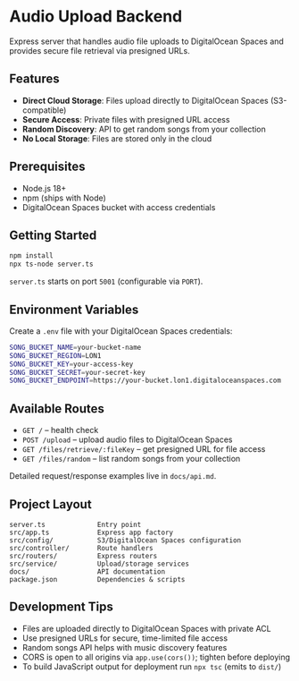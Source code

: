 # Audio Upload Backend

Express server that handles audio file uploads to DigitalOcean Spaces and provides secure file retrieval via presigned URLs.

## Features
- **Direct Cloud Storage**: Files upload directly to DigitalOcean Spaces (S3-compatible)
- **Secure Access**: Private files with presigned URL access
- **Random Discovery**: API to get random songs from your collection
- **No Local Storage**: Files are stored only in the cloud

## Prerequisites
- Node.js 18+
- npm (ships with Node)
- DigitalOcean Spaces bucket with access credentials

## Getting Started
```bash
npm install
npx ts-node server.ts
```
`server.ts` starts on port `5001` (configurable via `PORT`).

## Environment Variables
Create a `.env` file with your DigitalOcean Spaces credentials:
```bash
SONG_BUCKET_NAME=your-bucket-name
SONG_BUCKET_REGION=LON1
SONG_BUCKET_KEY=your-access-key
SONG_BUCKET_SECRET=your-secret-key
SONG_BUCKET_ENDPOINT=https://your-bucket.lon1.digitaloceanspaces.com
```

## Available Routes
- `GET /` – health check
- `POST /upload` – upload audio files to DigitalOcean Spaces
- `GET /files/retrieve/:fileKey` – get presigned URL for file access
- `GET /files/random` – list random songs from your collection

Detailed request/response examples live in `docs/api.md`.

## Project Layout
```
server.ts             Entry point
src/app.ts            Express app factory
src/config/           S3/DigitalOcean Spaces configuration
src/controller/       Route handlers
src/routers/          Express routers
src/service/          Upload/storage services
docs/                 API documentation
package.json          Dependencies & scripts
```

## Development Tips
- Files are uploaded directly to DigitalOcean Spaces with private ACL
- Use presigned URLs for secure, time-limited file access
- Random songs API helps with music discovery features
- CORS is open to all origins via `app.use(cors())`; tighten before deploying
- To build JavaScript output for deployment run `npx tsc` (emits to `dist/`)
